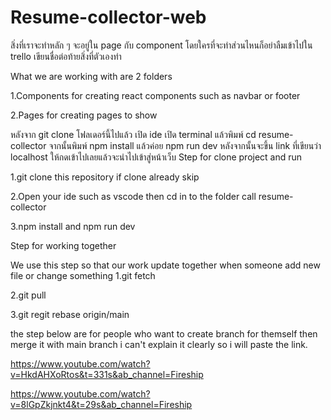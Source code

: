 # Resume-collector-web

สิ่งที่เราจะทำหลัก ๆ จะอยู่ใน page กับ component โดยใครที่จะทำส่วนไหนก็อย่าลืมเข้าไปใน trello เขียนชื่อต่อท้ายสิ่งที่ตัวเองทำ

What we are working with are 2 folders 

1.Components for creating react components such as navbar or footer 

2.Pages for creating pages to show

หลังจาก git clone โฟลเดอร์นี้ไปแล้ว เปิด ide เปิด terminal แล้วพิมพ์ cd resume-collector จากนั้นพิมพ์ npm install แล้วค่อย npm run dev หลังจากนั้นจะขึ้น link ที่เขียนว่า localhost ให้กดเข้าไปเลยแล้วจะนำไปเข้าสู่หน้าเว็บ
Step for clone project and run

1.git clone this repository if clone already skip

2.Open your ide such as vscode then cd in to the folder call resume-collector

3.npm install and npm run dev

Step for working together

We use this step so that our work update together when someone add new file or change something
1.git fetch

2.git pull

3.git regit rebase origin/main

the step below are for people who want to create branch for themself then merge it with main branch i can't explain it clearly so i will paste the link.

https://www.youtube.com/watch?v=HkdAHXoRtos&t=331s&ab_channel=Fireship

https://www.youtube.com/watch?v=8lGpZkjnkt4&t=29s&ab_channel=Fireship
